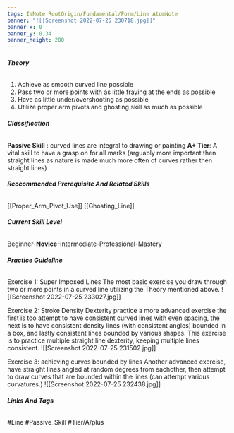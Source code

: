 ```yaml
---
tags: IsNote RootOrigin/Fundamental/Form/Line AtomNote
banner: "![[Screenshot 2022-07-25 230718.jpg]]"
banner_x: 0
banner_y: 0.34
banner_height: 200
---
```


###### **_Theory_**
1. Achieve as smooth curved line possible
2. Pass two or more points with as little fraying at the ends as possible
3. Have as little under/overshooting as possible
4. Utilize proper arm pivots and ghosting skill as much as possible

###### **_Classification_**
**Passive Skill** : curved lines are integral to drawing or painting
**A+ Tier**: A vital skill to have a grasp on for all marks (arguably more important then straight lines as nature is made much more often of curves rather then straight lines)

###### **_Reccommended Prerequisite And Related Skills_**
[[Proper_Arm_Pivot_Use]]
[[Ghosting_Line]]

###### **_Current Skill Level_**
Beginner-**Novice**-Intermediate-Professional-Mastery

###### **_Practice Guideline_**
Exercise 1: Super Imposed Lines
The most basic exercise you draw through two or more points in a curved line utilizing the Theory mentioned above.
![[Screenshot 2022-07-25 233027.jpg]]

Exercise 2: Stroke Density Dexterity practice
a more advanced exercise the first is too attempt to have consistent curved lines with even spacing, the next is to have consistent density lines (with consistent angles) bounded in a box, and lastly consistent lines bounded by various shapes. This exercise is to practice multiple straight line dexterity, keeping multiple lines consistent.
![[Screenshot 2022-07-25 231502.jpg]]

Exercise 3: achieving curves bounded by lines
Another advanced exercise, have straight lines angled at random degrees from eachother, then attempt to draw curves that are bounded within the lines (can attempt various curvatures.)
![[Screenshot 2022-07-25 232438.jpg]]

###### **_Links And Tags_**
#Line #Passive_Skill #Tier/A/plus
